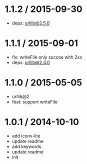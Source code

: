 
1.1.2 / 2015-09-30
==================

  * deps: urllib@2.5.0

1.1.1 / 2015-09-01
==================

  * fix: writeFile only succee with 2xx
  * deps: urllib@2.4.0

1.1.0 / 2015-05-05
==================

  * urllib@2
  * feat: support writeFile

1.0.1 / 2014-10-10
==================

  * add iconv-lite
  * update readme
  * add keywords
  * update readme
  * init
